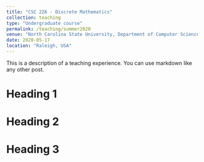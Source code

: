 ```yaml
---
title: "CSC 226 - Discrete Mathematics"
collection: teaching
type: "Undergraduate course"
permalink: /teaching/summer2020
venue: "North Carolina State University, Department of Computer Science"
date: 2020-05-17
location: "Raleigh, USA"
---
```


This is a description of a teaching experience. You can use markdown like any other post.

Heading 1
======

Heading 2
======

Heading 3
======
